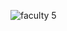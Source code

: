![faculty 5](https://user-images.githubusercontent.com/121348419/210179481-4308fa7b-06cb-414b-93da-b7715507b6e6.JPG)

